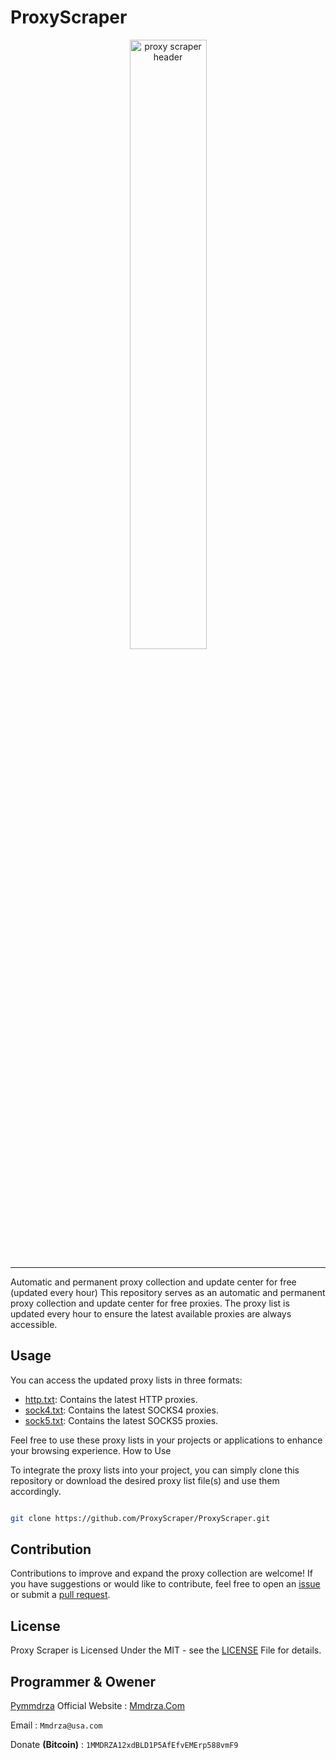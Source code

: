 
# ProxyScraper


<div style="text-align: center; pedding: 6px; margin: 6px;">
    <a href="#" title="Proxy Scraper Download Free Proxy List">
        <img src="https://raw.githubusercontent.com/ProxyScraper/ProxyScraper/main/.github/workflows/Proxy-Scraper.png" alt="proxy scraper header" style="width: 50%;">
    </a>
</div>

---

Automatic and permanent proxy collection and update center for free (updated every hour)
This repository serves as an automatic and permanent proxy collection and update center for free proxies. The proxy list is updated every hour to ensure the latest available proxies are always accessible.


## Usage


You can access the updated proxy lists in three formats:

- [http.txt](https://raw.githubusercontent.com/ProxyScraper/ProxyScraper/main/http.txt 'http proxy list'): Contains the latest HTTP proxies.
- [sock4.txt](https://raw.githubusercontent.com/ProxyScraper/ProxyScraper/main/socks4.txt 'socks4 proxy list'): Contains the latest SOCKS4 proxies.
- [sock5.txt](https://raw.githubusercontent.com/ProxyScraper/ProxyScraper/main/socks5.txt 'socks5 proxy list'): Contains the latest SOCKS5 proxies.


Feel free to use these proxy lists in your projects or applications to enhance your browsing experience.
How to Use

To integrate the proxy lists into your project, you can simply clone this repository or download the desired proxy list file(s) and use them accordingly.

```bash

git clone https://github.com/ProxyScraper/ProxyScraper.git
```


## Contribution


Contributions to improve and expand the proxy collection are welcome! If you have suggestions or would like to contribute, feel free to open an [issue](https://github.com/ProxyScraper/ProxyScraper/issues 'issues') or submit a [pull request](https://github.com/ProxyScraper/ProxyScraper/pulls 'pull request').


## License

Proxy Scraper is Licensed Under the MIT - see the [LICENSE](https://github.com/ProxyScraper/ProxyScraper/blob/main/LICENSE 'License') File for details.




## Programmer & Owener

[Pymmdrza](https://github.com/Pymmdrza 'Github Pymmdrza') Official Website : [Mmdrza.Com](https://mmdrza.com 'Official Website Mmdrza.Com')

Email : `Mmdrza@usa.com`


Donate **(Bitcoin)** : `1MMDRZA12xdBLD1P5AfEfvEMErp588vmF9` 

